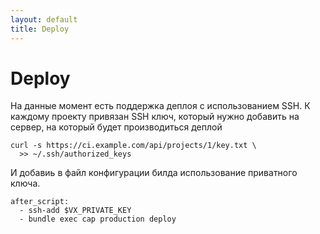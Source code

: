 ```yaml
---
layout: default
title: Deploy
---
```


# Deploy

На данные момент есть поддержка деплоя с использованием SSH. К каждому проекту привязан
SSH ключ, который нужно добавить на сервер, на который будет производиться деплой

    curl -s https://ci.example.com/api/projects/1/key.txt \
      >> ~/.ssh/authorized_keys

И добавиь в файл конфигурации билда использование приватного ключа.

    after_script:
      - ssh-add $VX_PRIVATE_KEY
      - bundle exec cap production deploy
